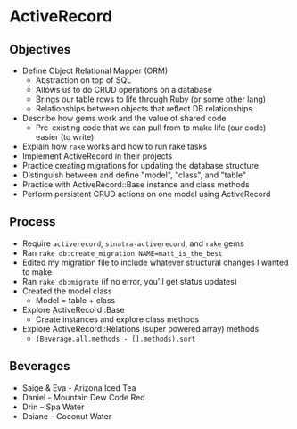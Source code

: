 # ActiveRecord

## Objectives

* Define Object Relational Mapper \(ORM\)
  * Abstraction on top of SQL
  * Allows us to do CRUD operations on a database
  * Brings our table rows to life through Ruby (or some other lang)
  * Relationships between objects that reflect DB relationships
* Describe how gems work and the value of shared code
  * Pre-existing code that we can pull from to make life (our code) easier (to write)
* Explain how `rake` works and how to run rake tasks
* Implement ActiveRecord in their projects
* Practice creating migrations for updating the database structure
* Distinguish between and define "model", "class", and "table"
* Practice with ActiveRecord::Base instance and class methods
* Perform persistent CRUD actions on one model using ActiveRecord

## Process

* Require `activerecord`, `sinatra-activerecord`, and `rake` gems
* Ran `rake db:create_migration NAME=matt_is_the_best`
* Edited my migration file to include whatever structural changes I wanted to make
* Ran `rake db:migrate` (if no error, you'll get status updates)
* Created the model class
  * Model = table + class
* Explore ActiveRecord::Base
  * Create instances and explore class methods
* Explore ActiveRecord::Relations (super powered array) methods
  * `(Beverage.all.methods - [].methods).sort`

## Beverages

* Saige & Eva - Arizona Iced Tea
* Daniel - Mountain Dew Code Red
* Drin – Spa Water
* Daiane – Coconut Water
